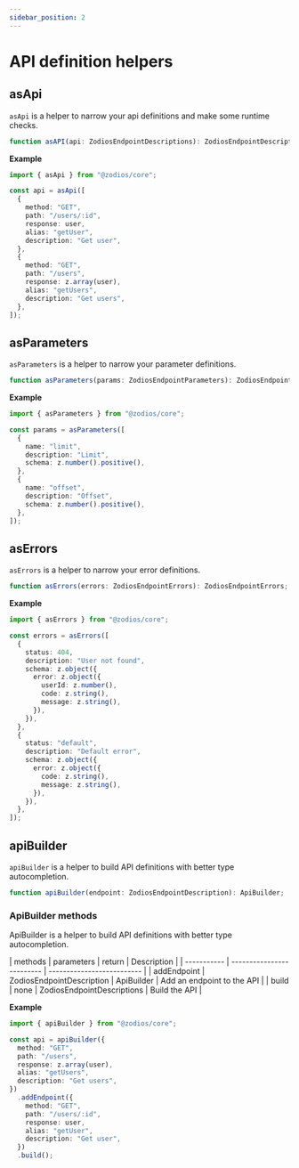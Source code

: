 ```yaml
---
sidebar_position: 2
---
```


# API definition helpers

## asApi

`asApi` is a helper to narrow your api definitions and make some runtime checks.

```ts
function asAPI(api: ZodiosEndpointDescriptions): ZodiosEndpointDescriptions;
```

**Example**
```ts
import { asApi } from "@zodios/core";

const api = asApi([
  {
    method: "GET",
    path: "/users/:id",
    response: user,
    alias: "getUser",
    description: "Get user",
  },
  {
    method: "GET",
    path: "/users",
    response: z.array(user),
    alias: "getUsers",
    description: "Get users",
  },
]);
```

## asParameters

`asParameters` is a helper to narrow your parameter definitions.

```ts
function asParameters(params: ZodiosEndpointParameters): ZodiosEndpointParameters;
```

**Example**
```ts
import { asParameters } from "@zodios/core";

const params = asParameters([
  {
    name: "limit",
    description: "Limit",
    schema: z.number().positive(),
  },
  {
    name: "offset",
    description: "Offset",
    schema: z.number().positive(),
  },
]);
```

## asErrors

`asErrors` is a helper to narrow your error definitions.

```ts
function asErrors(errors: ZodiosEndpointErrors): ZodiosEndpointErrors;
```

**Example**
```ts
import { asErrors } from "@zodios/core";

const errors = asErrors([
  {
    status: 404,
    description: "User not found",
    schema: z.object({
      error: z.object({
        userId: z.number(),
        code: z.string(),
        message: z.string(),
      }),
    }),
  },
  {
    status: "default",
    description: "Default error",
    schema: z.object({
      error: z.object({
        code: z.string(),
        message: z.string(),
      }),
    }),
  },
]);
```

## apiBuilder

`apiBuilder` is a helper to build API definitions with better type autocompletion.

```ts
function apiBuilder(endpoint: ZodiosEndpointDescription): ApiBuilder;
```

### ApiBuilder methods

ApiBuilder is a helper to build API definitions with better type autocompletion.

| methods     | parameters                | return                     | Description                |
| ----------- | ------------------------- | -------------------------- |
| addEndpoint | ZodiosEndpointDescription | ApiBuilder                 | Add an endpoint to the API |
| build       | none                      | ZodiosEndpointDescriptions | Build the API              |

**Example**
```ts
import { apiBuilder } from "@zodios/core";

const api = apiBuilder({
  method: "GET",
  path: "/users",
  response: z.array(user),
  alias: "getUsers",
  description: "Get users",
})
  .addEndpoint({
    method: "GET",
    path: "/users/:id",
    response: user,
    alias: "getUser",
    description: "Get user",
  })
  .build();
```
